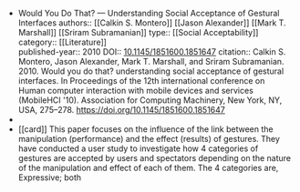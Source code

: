 - Would You Do That? — Understanding Social Acceptance of Gestural Interfaces
  authors:: [[Calkin S. Montero]] [[Jason Alexander]] [[Mark T. Marshall]] [[Sriram Subramanian]]
  type::  [[Social Acceptability]]
  category:: [[Literature]]  
  published-year:: 2010
  DOI:: [10.1145/1851600.1851647](https://doi.org/10.1145/1851600.1851647) 
  citation:: Calkin S. Montero, Jason Alexander, Mark T. Marshall, and Sriram Subramanian. 2010. Would you do that? understanding social acceptance of gestural interfaces. In Proceedings of the 12th international conference on Human computer interaction with mobile devices and services (MobileHCI '10). Association for Computing Machinery, New York, NY, USA, 275–278. https://doi.org/10.1145/1851600.1851647
-
- [[card]] This paper focuses on the influence of the link between the manipulation (performance) and the effect (results) of gestures. They have conducted a user study to investigate how 4 categories of gestures are accepted by users and spectators depending on the nature of the manipulation and effect of each of them. The 4 categories are, Expressive; both